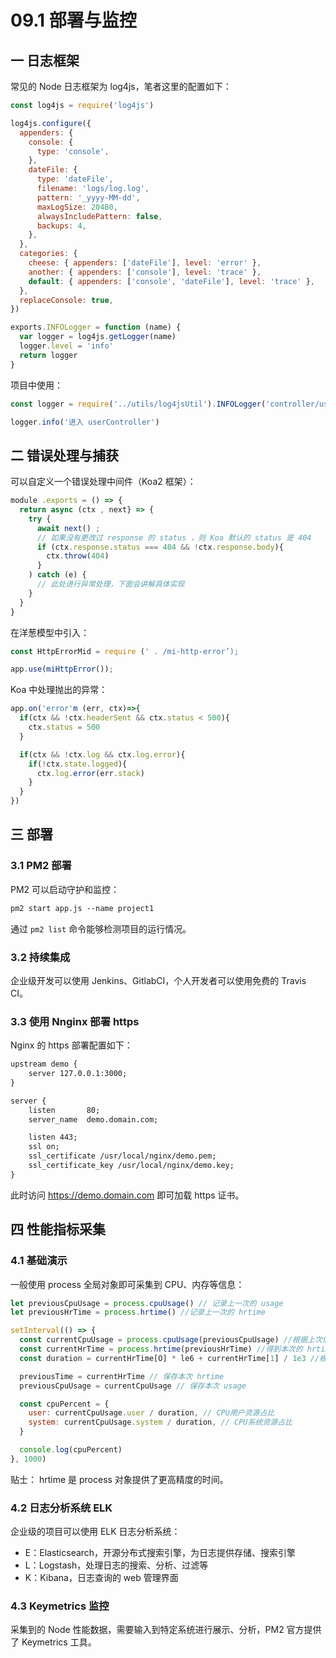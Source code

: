 # 09.1 部署与监控

## 一 日志框架

常见的 Node 日志框架为 log4js，笔者这里的配置如下：

```js
const log4js = require('log4js')

log4js.configure({
  appenders: {
    console: {
      type: 'console',
    },
    dateFile: {
      type: 'dateFile',
      filename: 'logs/log.log',
      pattern: '_yyyy-MM-dd',
      maxLogSize: 20480,
      alwaysIncludePattern: false,
      backups: 4,
    },
  },
  categories: {
    cheese: { appenders: ['dateFile'], level: 'error' },
    another: { appenders: ['console'], level: 'trace' },
    default: { appenders: ['console', 'dateFile'], level: 'trace' },
  },
  replaceConsole: true,
})

exports.INFOLogger = function (name) {
  var logger = log4js.getLogger(name)
  logger.level = 'info'
  return logger
}
```

项目中使用：

```js
const logger = require('../utils/log4jsUtil').INFOLogger('controller/userController')

logger.info('进入 userController')
```

## 二 错误处理与捕获

可以自定义一个错误处理中间件（Koa2 框架）：

```js
module .exports = () => {
  return async (ctx , next} => {
    try {
      await next() ;
      // 如果没有更改过 response 的 status ，则 Koa 默认的 status 是 404
      if (ctx.response.status === 404 && !ctx.response.body){
        ctx.throw(404)
      }
    ) catch (e) {
      // 此处进行异常处理，下面会讲解具体实现
    }
  }
}
```

在洋葱模型中引入：

```js
const HttpErrorMid = require (' . /mi-http-error’);

app.use(miHttpError());
```

Koa 中处理抛出的异常：

```js
app.on('error'm (err, ctx)=>{
  if(ctx && !ctx.headerSent && ctx.status < 500){
    ctx.status = 500
  }

  if(ctx && !ctx.log && ctx.log.error){
    if(!ctx.state.logged){
      ctx.log.error(err.stack)
    }
  }
})
```

## 三 部署

### 3.1 PM2 部署

PM2 可以启动守护和监控：

```txt
pm2 start app.js --name project1
```

通过 `pm2 list` 命令能够检测项目的运行情况。

### 3.2 持续集成

企业级开发可以使用 Jenkins、GitlabCI，个人开发者可以使用免费的 Travis CI。

### 3.3 使用 Nnginx 部署 https

Nginx 的 https 部署配置如下：

```txt
upstream demo {
    server 127.0.0.1:3000;
}

server {
    listen       80;
    server_name  demo.domain.com;

    listen 443;
    ssl on;
    ssl_certificate /usr/local/nginx/demo.pem;
    ssl_certificate_key /usr/local/nginx/demo.key;
}
```

此时访问 <https://demo.domain.com> 即可加载 https 证书。

## 四 性能指标采集

### 4.1 基础演示

一般使用 process 全局对象即可采集到 CPU、内存等信息：

```js
let previousCpuUsage = process.cpuUsage() // 记录上一次的 usage
let previousHrTime = process.hrtime() //记录上一次的 hrtime

setInterval(() => {
  const currentCpuUsage = process.cpuUsage(previousCpuUsage) //根据上次信息采集本次
  const currentHrTime = process.hrtime(previousHrTime) //得到本次的 hrtime
  const duration = currentHrTime[O] * le6 + currentHrTime[1] / 1e3 //根据 hrtime 计算时间

  previousTime = currentHrTime // 保存本次 hrtime
  previousCpuUsage = currentCpuUsage // 保存本次 usage

  const cpuPercent = {
    user: currentCpuUsage.user / duration, // CPU用户资源占比
    system: currentCpuUsage.system / duration, // CPU系统资源占比
  }

  console.log(cpuPercent)
}, 1000)
```

贴士： hrtime 是 process 对象提供了更高精度的时间。

### 4.2 日志分析系统 ELK

企业级的项目可以使用 ELK 日志分析系统：

- E：Elasticsearch，开源分布式搜索引擎，为日志提供存储、搜索引擎
- L：Logstash，处理日志的搜索、分析、过滤等
- K：Kibana，日志查询的 web 管理界面

### 4.3 Keymetrics 监控

采集到的 Node 性能数据，需要输入到特定系统进行展示、分析，PM2 官方提供了 Keymetrics 工具。
